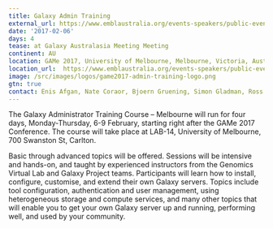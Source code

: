 ```yaml
---
title: Galaxy Admin Training
external_url: https://www.emblaustralia.org/events-speakers/public-events/game-2017-galaxy-australasia-meeting
date: '2017-02-06'
days: 4
tease: at Galaxy Australasia Meeting Meeting
continent: AU
location: GAMe 2017, University of Melbourne, Melbourne, Victoria, Australia
location_url:  https://www.emblaustralia.org/events-speakers/public-events/game-2017-galaxy-australasia-meeting
image: /src/images/logos/game2017-admin-training-logo.png
gtn: true
contact: Enis Afgan, Nate Coraor, Bjoern Gruening, Simon Gladman, Ross Lazarus, 
---
```

The Galaxy Administrator Training Course – Melbourne will run for four days, Monday-Thursday, 6-9 February, starting right after the GAMe 2017 Conference. The course will take place at LAB-14, University of Melbourne, 700 Swanston St, Carlton.

Basic through advanced topics will be offered.  Sessions will be intensive and hands-on, and taught by experienced instructors from the Genomics Virtual Lab and Galaxy Project teams. Participants will learn how to install, configure, customise, and extend their own Galaxy servers. Topics include tool configuration, authentication and user management, using heterogeneous storage and compute services, and many other topics that will enable you to get your own Galaxy server up and running, performing well, and used by your community.
